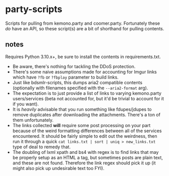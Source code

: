 # party-scripts

Scripts for pulling from kemono.party and coomer.party. Fortunately these  _do_ have an API, so these script(s) are a bit of shorthand for pulling contents.

## notes

Requires Python 3.10.x+, be sure to install the contents in requirements.txt.

* Be aware, there's nothing for tackling the DDoS protection.
* There's some naive assumptions made for accounting for Imgur links which have `?fb` or `?fbplay` parameter to build links.
* Just like bdsmlr-scripts, this dumps aria2 compatible contents (optionally with filenames specified with the `--aria2-format` arg).
* The expectation is to just provide a list of links to varying kemono.party users/services (beta not accounted for, but it'd be trivial to account for it if you want).
* It is _heavily_ advisable that you run something like fdupes/jdupes to remove duplicates after downloading the attachments. There's a ton of them unfortunately.
* The links collected **will** require some post processing on your part because of the weird formatting differences between all of the services encountered. It should be fairly simple to edit out the weirdness, then run it through a quick `cat links.txt | sort | uniq > new_links.txt` type of deal to remedy that.
* The doubling of lxml xpath and bs4 with regex is to find links that may be properly setup as an HTML a tag, but sometimes posts are plain text, and these are not found. Therefore the link regex should pick it up (it might also pick up undesirable text too FYI).
